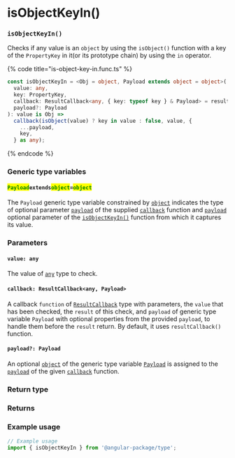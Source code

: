 # isObjectKeyIn()

### `isObjectKeyIn()`

Checks if any value is an `object` by using the `isObject()` function with a key of the `PropertyKey` in it(or its prototype chain) by using the `in` operator.

{% code title="is-object-key-in.func.ts" %}
```typescript
const isObjectKeyIn = <Obj = object, Payload extends object = object>(
  value: any,
  key: PropertyKey,
  callback: ResultCallback<any, { key: typeof key } & Payload> = resultCallback,
  payload?: Payload
): value is Obj =>
  callback(isObject(value) ? key in value : false, value, {
    ...payload,
    key,
  } as any);
```
{% endcode %}

### Generic type variables

#### <mark style="color:green;">**`Payload`**</mark>**`extends`**<mark style="color:green;">**`object`**</mark>**`=`**<mark style="color:green;">**`object`**</mark>

The `Payload` generic type variable constrained by [`object`](https://www.typescriptlang.org/docs/handbook/basic-types.html#object) indicates the type of optional parameter [`payload`](../types/resultcallback.md#payload-payload) of the supplied [`callback`](isobjectkeyin.md#callback-resultcallback-less-than-any-payload-greater-than) function and [`payload`](isobjectkeyin.md#payload-payload) optional parameter of the [`isObjectKeyIn()`](isobjectkeyin.md#isobjectkeyin) function from which it captures its value.

### Parameters

#### `value: any`

The value of [`any`](https://www.typescriptlang.org/docs/handbook/2/everyday-types.html#any) type to check.

#### `callback: ResultCallback<any, Payload>`

A callback `function` of [`ResultCallback`](../types/resultcallback.md) type with parameters, the `value` that has been checked, the `result` of this check, and `payload` of generic type variable `Payload` with optional properties from the provided `payload`, to handle them before the `result` return. By default, it uses `resultCallback()` function.

#### `payload?: Payload`

An optional [`object`](https://developer.mozilla.org/en-US/docs/Web/JavaScript/Reference/Global\_Objects/Object) of the generic type variable [`Payload`](isobjectkeyin.md#payloadextendsobject) is assigned to the [`payload`](../types/resultcallback.md#payload-payload) of the given [`callback`](isobjectkeyin.md#callback-resultcallback-less-than-any-payload-greater-than) function.

### Return type

### Returns

### Example usage

```typescript
// Example usage
import { isObjectKeyIn } from '@angular-package/type';

```

